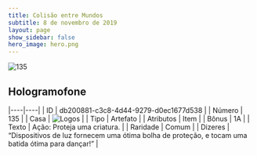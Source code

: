 ```yaml
---
title: Colisão entre Mundos
subtitle: 8 de novembro de 2019
layout: page
show_sidebar: false
hero_image: hero.png
---
```


![135](https://cdn.keyforgegame.com/media/card_front/pt/452_135_9WQG5PR99W6G_pt.png)

## Hologramofone

|----|----|
| ID | db200881-c3c8-4d44-9279-d0ec1677d538 |
| Número | 135 |
| Casa | ![Logos](https://archonarcana.com/images/thumb/c/ce/Logos.png/22px-Logos.png "Logos") |
| Tipo | Artefato |
| Atributos | Item |
| Bônus | 1A |
| Texto | Ação: Proteja uma criatura. |
| Raridade | Comum |
| Dizeres | “Dispositivos de luz fornecem uma ótima bolha de proteção, e tocam uma batida ótima para dançar!” |
